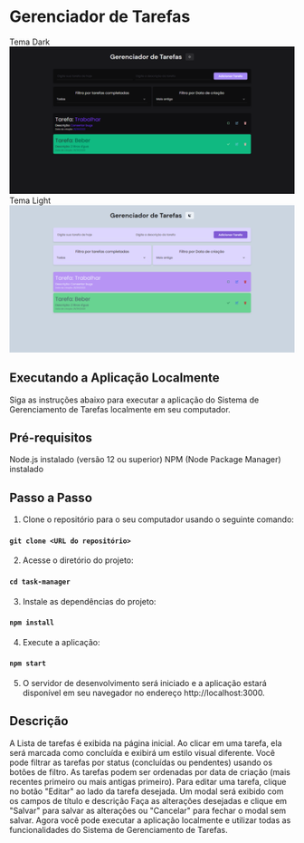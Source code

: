 # Gerenciador de Tarefas

Tema Dark
![Imagem do Gerenciador de Tarefas com tema dark](./public/bannerDarkTheme.png)
Tema Light
![Imagem do Gerenciador de Tarefas com tema light](./public/bannerLightTheme.png)

## Executando a Aplicação Localmente

Siga as instruções abaixo para executar a aplicação do Sistema de
Gerenciamento de Tarefas localmente em seu computador.

## Pré-requisitos

Node.js instalado (versão 12 ou superior)
NPM (Node Package Manager) instalado

## Passo a Passo

1. Clone o repositório para o seu computador usando o seguinte comando:

#### `git clone <URL do repositório>`

2. Acesse o diretório do projeto:

#### `cd task-manager`

3. Instale as dependências do projeto:

#### `npm install`

4. Execute a aplicação:

#### `npm start`

5. O servidor de desenvolvimento será iniciado e a aplicação estará disponível em seu navegador no endereço http://localhost:3000.

## Descrição

A Lista de tarefas é exibida na página inicial.
Ao clicar em uma tarefa, ela será marcada como concluída e exibirá um estilo visual diferente.
Você pode filtrar as tarefas por status (concluídas ou pendentes) usando os botões de filtro.
As tarefas podem ser ordenadas por data de criação (mais recentes primeiro ou mais antigas primeiro).
Para editar uma tarefa, clique no botão "Editar" ao lado da tarefa desejada. Um modal será exibido com os campos de título e descrição Faça as alterações desejadas e clique em "Salvar" para salvar as alterações ou "Cancelar" para fechar o modal sem salvar.
Agora você pode executar a aplicação localmente e utilizar todas as funcionalidades do Sistema de Gerenciamento de Tarefas.
